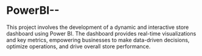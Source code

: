 # PowerBI--

This project involves the development of a dynamic and interactive store dashboard using Power BI. The dashboard provides real-time visualizations and key metrics, empowering businesses to make data-driven decisions, optimize operations, and drive overall store performance.
